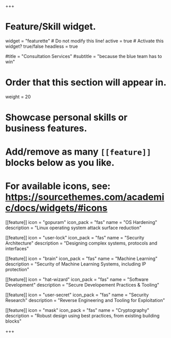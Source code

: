 +++
# Feature/Skill widget.
widget = "featurette"  # Do not modify this line!
active = true  # Activate this widget? true/false
headless = true

#title = "Consultation Services"
#subtitle = "because the blue team has to win"

# Order that this section will appear in.
weight = 20

# Showcase personal skills or business features.
# 
# Add/remove as many `[[feature]]` blocks below as you like.
# 
# For available icons, see: https://sourcethemes.com/academic/docs/widgets/#icons

[[feature]]
  icon = "gopuram"
  icon_pack = "fas"
  name = "OS Hardening"
  description = "Linux operating system attack surface reduction"
  
[[feature]]
  icon = "user-lock"
  icon_pack = "fas"
  name = "Security Architecture"
  description = "Designing complex systems, protocols and interfaces"  
  
[[feature]]
  icon = "brain"
  icon_pack = "fas"
  name = "Machine Learning"
  description = "Security of Machine Learning Systems, including IP protection"

[[feature]]
  icon = "hat-wizard"
  icon_pack = "fas"
  name = "Software Development"
  description = "Secure Developement Practices & Tooling"
  
[[feature]]
  icon = "user-secret"
  icon_pack = "fas"
  name = "Security Research"
  description = "Reverse Engineering and Tooling for Exploitation"

[[feature]]
  icon = "mask"
  icon_pack = "fas"
  name = "Cryptography"
  description = "Robust design using best practices, from existing building blocks"

+++

